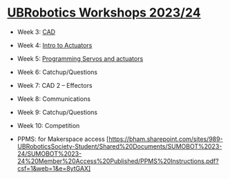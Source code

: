 # [UBRobotics Workshops 2023/24](https://ubroboticsworkshop.github.io/WorkShops/)

- Week 3: [CAD](1_cad/README.md)
- Week 4: [Intro to Actuators](2_actuators/README.md)
- Week 5: [Programming Servos and actuators](./3_programming/index.md)
- Week 6: Catchup/Questions
- Week 7: CAD 2 – Effectors
- Week 8: Communications
- Week 9: Catchup/Questions
- Week 10: Competition

- PPMS: for Makerspace access [https://bham.sharepoint.com/sites/989-UBRoboticsSociety-Student/Shared%20Documents/SUMOBOT%2023-24/SUMOBOT%2023-24%20Member%20Access%20Published/PPMS%20Instructions.pdf?csf=1&web=1&e=8ytGAX] 
